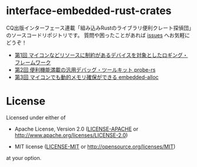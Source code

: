 # interface-embedded-rust-crates

CQ出版インターフェース連載「組み込みRustのライブラリ便利クレート探偵団」のソースコードリポジトリです。 質問や困ったことがあれば [issues](https://github.com/tomoyuki-nakabayashi/interface-embedded-rust-crates/issues) へお気軽にどうぞ！

- [第1回 マイコンなどリソースに制約があるデバイスを対象としたロギング・フレームワーク](202403/knurling-rs-nrf52840)
- [第2回 便利機能満載の汎用デバッグ・ツールキット probe-rs](202404/probe-rs)
- [第3回 マイコンでも動的メモリ確保ができる embedded-alloc](202406/embedded-alloc)

# License

Licensed under either of

- Apache License, Version 2.0 ([LICENSE-APACHE](LICENSE-APACHE) or
  http://www.apache.org/licenses/LICENSE-2.0)

- MIT license ([LICENSE-MIT](LICENSE-MIT) or http://opensource.org/licenses/MIT)

at your option.
